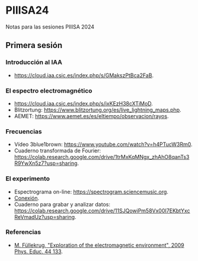 # PIIISA24
Notas para las sesiones PIIISA 2024
## Primera sesión
### Introducción al IAA
- <https://cloud.iaa.csic.es/index.php/s/GMakszPtBca2FaB>.
### El espectro electromagnético
- <https://cloud.iaa.csic.es/index.php/s/ixKEzH38cXTiMoD>.
- Blitzortung: <https://www.blitzortung.org/es/live_lightning_maps.php>.
- AEMET: <https://www.aemet.es/es/eltiempo/observacion/rayos>.
### Frecuencias
- Vídeo 3blue1brown: <https://www.youtube.com/watch?v=h4PTucW3Rm0>.
- Cuaderno transformada de Fourier: <https://colab.research.google.com/drive/1trMxKqMNgx_zhAhO8qanTs3R9YwXn5z7?usp=sharing>.	
### El experimento 
- Espectrograma on-line: <https://spectrogram.sciencemusic.org>.
- [Conexión](conexion.png).
- Cuaderno para grabar y analizar datos: <https://colab.research.google.com/drive/11SJQowiPm58Vx00I7EKbtYxcReVmadUz?usp=sharing>.
### Referencias
- [M. Füllekrug, "Exploration of the electromagnetic environment", 2009 Phys. Educ. 44 133](https://cloud.iaa.csic.es/index.php/s/BYmeAYTbrfBBAZx).
